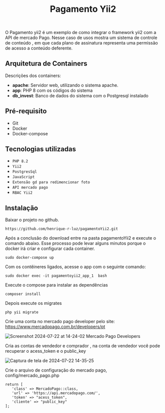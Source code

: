 <p align="center">
    <h1 align="center">Pagamento Yii2</h1>
    <br>
</p>

O Pagamento yii2 é um exemplo de como integrar o framework yii2 com a API de mercado Pago.
Nesse caso de usos mostra um sistema de controle de conteúdo , em que cada plano de assinatura 
representa uma permissão de acesso a conteúdo deferente.

 ## Arquitetura de Containers 
 
 Descrições dos containers:
   - <b>apache</b>: Servidor web, utilizando o sistema apache.
   - <b>app</b>: PHP 8 com os códigos do sistema
   - <b>db_invest</b>: Banco de dados do sistema com o Postgresql instalado
   
 ## Pré-requisito
   - Git
   - Docker
   - Docker-compose

## Tecnologias utilizadas

- ``PHP 8.2``
- ``Yii2``
- ``PostgresSql``
- ``JavaScript``
- ``Extensão gd para redimencionar foto``
- ``API mercado pago``
- ``RBAC Yii2``
  

    
 ## Instalação

  Baixar o projeto no github.
 ~~~
 https://github.com/henrique-r-luz/pagamentoYii2.git
 ~~~ 
 Após a conclusão do download entre na pasta pagamentoYii2 e execute o comando abaixo.
 Esse processo pode levar alguns minutos porque o docker irá criar e configurar
 cada container. 
 ~~~
 sudo docker-compose up
 ~~~ 
 Com os contêineres ligados, acesse o app com o seguinte comando:
 ~~~
sudo docker exec -it pagamentoyii2_app_1  bash
 ~~~
 Execute o compose para instalar as dependências
 ~~~
 composer install
 ~~~
 Depois execute os migrates 
 ~~~
php yii migrate
 ~~~
 Crie uma conta no mercado pago developer pelo site: https://www.mercadopago.com.br/developers/pt
 
 ![Screenshot 2024-07-22 at 14-24-02 Mercado Pago Developers](https://github.com/user-attachments/assets/761ee979-a4ac-4906-8678-7ae8de485b9e)

 Cria as contas de vendedor e comprador , na conta de vendedor você pode recuperar o acess_token e o public_key 
 
![Captura de tela de 2024-07-22 14-35-25](https://github.com/user-attachments/assets/102195a5-3a56-4da8-beaf-188e108129de)

 Crie o arquivo de configuração do mercado pago, config/mercado_pago.php
 ~~~
return [
    'class' => MercadoPago::class,
    'url' => 'https://api.mercadopago.com/',
    'token' => "acess_token",
    'cliente' => "public_key"
];
 ~~~
